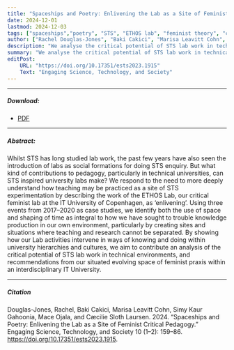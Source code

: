 ```yaml
---
title: "Spaceships and Poetry: Enlivening the Lab as a Site of Feminist Critical Pedagogy"
date: 2024-12-01
lastmod: 2024-12-03
tags: ["spaceships","poetry", "STS", "ETHOS lab", "feminist theory", "critical pedagogy"]
author: ["Rachel Douglas-Jones", "Baki Cakici", "Marisa Leavitt Cohn", "Simy Kaur Gahoonia", "Mace Ojala", "Cæcilie Sloth Laursen"]
description: "We analyse the critical potential of STS lab work in technical environments and provide recommendations from our evolving space of feminist praxis."
summary: "We analyse the critical potential of STS lab work in technical environments and provide recommendations from our evolving space of feminist praxis."
editPost:
    URL: "https://doi.org/10.17351/ests2023.1915"
    Text: "Engaging Science, Technology, and Society"
---
```

---
##### Download:
- [PDF](spaceships2024.pdf)

---
##### Abstract:
Whilst STS has long studied lab work, the past few years have also seen the introduction of labs as social formations for doing STS enquiry. But what kind of contributions to pedagogy, particularly in technical universities, can STS inspired university labs make? We respond to the need to more deeply understand how teaching may be practiced as a site of STS experimentation by describing the work of the ETHOS Lab, our critical feminist lab at the IT University of Copenhagen, as ‘enlivening’. Using three events from 2017–2020 as case studies, we identify both the use of space and shaping of time as integral to how we have sought to trouble knowledge production in our own environment, particularly by creating sites and situations where teaching and research cannot be separated. By showing how our Lab activities intervene in ways of knowing and doing within university hierarchies and cultures, we aim to contribute an analysis of the critical potential of STS lab work in technical environments, and recommendations from our situated evolving space of feminist praxis within an interdisciplinary IT University.

---
##### Citation
Douglas-Jones, Rachel, Baki Cakici, Marisa Leavitt Cohn, Simy Kaur Gahoonia, Mace Ojala, and Cæcilie Sloth Laursen. 2024. “Spaceships and Poetry: Enlivening the Lab as a Site of Feminist Critical Pedagogy.” Engaging Science, Technology, and Society 10 (1–2): 159–86. https://doi.org/10.17351/ests2023.1915.